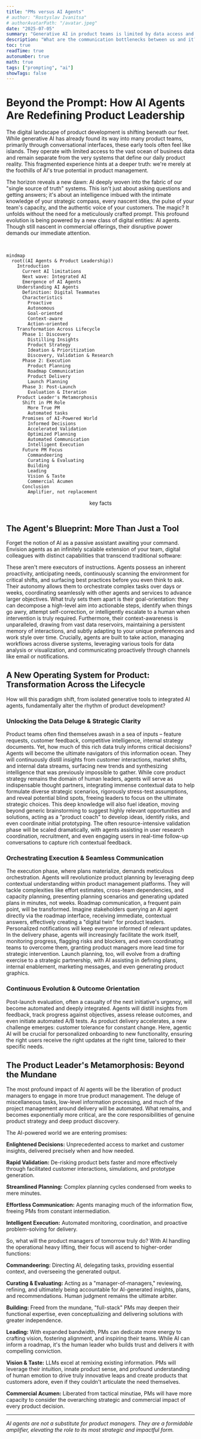 ```yaml
---
title: "PMs versus AI Agents"
# author: "Rostyslav Ivanitsa"
# authorAvatarPath: "/avatar.jpeg"
date: "2025-07-05"
summary: "Generative AI in product teams is limited by data access and isolation. The next wave is AI agents deeply integrated into core systems, acting as proactive, autonomous, goal-oriented, context-aware, and action-oriented digital teammates. This will transform product management by automating mundane tasks, freeing PMs to focus on true strategy, discovery, and leadership, amplifying their impact."
description: "What are the communication bottlenecks between us and it?"
toc: true
readTime: true
autonumber: true
math: true
tags: ["prompting", "ai"]
showTags: false
---
```


# Beyond the Prompt: How AI Agents Are Redefining Product Leadership

The digital landscape of product development is shifting beneath our feet. While generative AI has already found its way into many product teams, primarily through conversational interfaces, these early tools often feel like islands. They operate with limited access to the vast ocean of business data and remain separate from the very systems that define our daily product reality. This fragmented experience hints at a deeper truth: we're merely at the foothills of AI's true potential in product management.



The horizon reveals a new dawn: AI deeply woven into the fabric of our "single source of truth" systems. This isn't just about asking questions and getting answers; it's about an intelligence imbued with the intimate knowledge of your strategic compass, every nascent idea, the pulse of your team's capacity, and the authentic voice of your customers. The magic? It unfolds without the need for a meticulously crafted prompt. This profound evolution is being powered by a new class of digital entities: AI agents. Though still nascent in commercial offerings, their disruptive power demands our immediate attention.

<br>

```mermaid
mindmap
  root((AI Agents & Product Leadership))
    Introduction
      Current AI limitations
      Next wave: Integrated AI
      Emergence of AI Agents
    Understanding AI Agents
      Definition: Digital Teammates
      Characteristics
        Proactive
        Autonomous
        Goal-oriented
        Context-aware
        Action-oriented
    Transformation Across Lifecycle
      Phase 1: Discovery
        Distilling Insights
        Product Strategy
        Ideation & Prioritization
        Discovery, Validation & Research
      Phase 2: Execution
        Product Planning
        Roadmap Communication
        Product Delivery
        Launch Planning
      Phase 3: Post-Launch
        Evaluation & Iteration
    Product Leader's Metamorphosis
      Shift in PM Role
        More True PM
        Automated tasks
      Promises of AI-Powered World
        Informed Decisions
        Accelerated Validation
        Optimized Planning
        Automated Communication
        Intelligent Execution
      Future PM Focus
        Commandeering
        Curating & Evaluating
        Building
        Leading
        Vision & Taste
        Commercial Acumen
      Conclusion
        Amplifier, not replacement
```
<center>key facts</center>
<br>

## The Agent's Blueprint: More Than Just a Tool

Forget the notion of AI as a passive assistant awaiting your command. Envision agents as an infinitely scalable extension of your team, digital colleagues with distinct capabilities that transcend traditional software:

These aren't mere executors of instructions. Agents possess an inherent proactivity, anticipating needs, continuously scanning the environment for critical shifts, and surfacing best practices before you even think to ask. Their autonomy allows them to orchestrate complex tasks over days or weeks, coordinating seamlessly with other agents and services to advance larger objectives. What truly sets them apart is their goal-orientation: they can decompose a high-level aim into actionable steps, identify when things go awry, attempt self-correction, or intelligently escalate to a human when intervention is truly required. Furthermore, their context-awareness is unparalleled, drawing from vast data reservoirs, maintaining a persistent memory of interactions, and subtly adapting to your unique preferences and work style over time. Crucially, agents are built to take action, managing workflows across diverse systems, leveraging various tools for data analysis or visualization, and communicating proactively through channels like email or notifications.


## A New Operating System for Product: Transformation Across the Lifecycle

How will this paradigm shift, from isolated generative tools to integrated AI agents, fundamentally alter the rhythm of product development?

### Unlocking the Data Deluge & Strategic Clarity

Product teams often find themselves awash in a sea of inputs – feature requests, customer feedback, competitive intelligence, internal strategy documents. Yet, how much of this rich data truly informs critical decisions? Agents will become the ultimate navigators of this information ocean. They will continuously distill insights from customer interactions, market shifts, and internal data streams, surfacing new trends and synthesizing intelligence that was previously impossible to gather. While core product strategy remains the domain of human leaders, agents will serve as indispensable thought partners, integrating immense contextual data to help formulate diverse strategic scenarios, rigorously stress-test assumptions, and reveal potential blind spots, freeing leaders to focus on the ultimate strategic choices. This deep knowledge will also fuel ideation, moving beyond generic brainstorming to suggest highly relevant opportunities and solutions, acting as a "product coach" to develop ideas, identify risks, and even coordinate initial prototyping. The often resource-intensive validation phase will be scaled dramatically, with agents assisting in user research coordination, recruitment, and even engaging users in real-time follow-up conversations to capture rich contextual feedback.

### Orchestrating Execution & Seamless Communication

The execution phase, where plans materialize, demands meticulous orchestration. Agents will revolutionize product planning by leveraging deep contextual understanding within product management platforms. They will tackle complexities like effort estimates, cross-team dependencies, and capacity planning, presenting planning scenarios and generating updated plans in minutes, not weeks. Roadmap communication, a frequent pain point, will be transformed. Imagine stakeholders querying an AI agent directly via the roadmap interface, receiving immediate, contextual answers, effectively creating a "digital twin" for product leaders. Personalized notifications will keep everyone informed of relevant updates. In the delivery phase, agents will increasingly facilitate the work itself, monitoring progress, flagging risks and blockers, and even coordinating teams to overcome them, granting product managers more lead time for strategic intervention. Launch planning, too, will evolve from a drafting exercise to a strategic partnership, with AI assisting in defining plans, internal enablement, marketing messages, and even generating product graphics.

### Continuous Evolution & Outcome Orientation

Post-launch evaluation, often a casualty of the next initiative's urgency, will become automated and deeply integrated. Agents will distill insights from feedback, track progress against objectives, assess release outcomes, and even initiate automated A/B tests. As product delivery accelerates, a new challenge emerges: customer tolerance for constant change. Here, agentic AI will be crucial for personalized onboarding to new functionality, ensuring the right users receive the right updates at the right time, tailored to their specific needs.

## The Product Leader's Metamorphosis: Beyond the Mundane

The most profound impact of AI agents will be the liberation of product managers to engage in more true product management. The deluge of miscellaneous tasks, low-level information processing, and much of the project management around delivery will be automated. What remains, and becomes exponentially more critical, are the core responsibilities of genuine product strategy and deep product discovery.

The AI-powered world we are entering promises:

**Enlightened Decisions:** Unprecedented access to market and customer insights, delivered precisely when and how needed.

**Rapid Validation:** De-risking product bets faster and more effectively through facilitated customer interactions, simulations, and prototype generation.

**Streamlined Planning:** Complex planning cycles condensed from weeks to mere minutes.

**Effortless Communication:** Agents managing much of the information flow, freeing PMs from constant intermediation.

**Intelligent Execution:** Automated monitoring, coordination, and proactive problem-solving for delivery.

So, what will the product managers of tomorrow truly do? With AI handling the operational heavy lifting, their focus will ascend to higher-order functions:

**Commandeering:** Directing AI, delegating tasks, providing essential context, and overseeing the generated output.

**Curating & Evaluating:** Acting as a "manager-of-managers," reviewing, refining, and ultimately being accountable for AI-generated insights, plans, and recommendations. Human judgment remains the ultimate arbiter.

**Building:** Freed from the mundane, "full-stack" PMs may deepen their functional expertise, even conceptualizing and delivering solutions with greater independence.

**Leading:** With expanded bandwidth, PMs can dedicate more energy to crafting vision, fostering alignment, and inspiring their teams. While AI can inform a roadmap, it's the human leader who builds trust and delivers it with compelling conviction.

**Vision & Taste:** LLMs excel at remixing existing information. PMs will leverage their intuition, innate product sense, and profound understanding of human emotion to drive truly innovative leaps and create products that customers adore, even if they couldn't articulate the need themselves.

**Commercial Acumen:** Liberated from tactical minutiae, PMs will have more capacity to consider the overarching strategic and commercial impact of every product decision.

---

*AI agents are not a substitute for product managers. They are a formidable amplifier, elevating the role to its most strategic and impactful form.*
